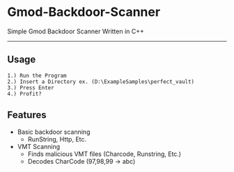 # Gmod-Backdoor-Scanner
Simple Gmod Backdoor Scanner Written in C++

---
Usage
---
```
1.) Run the Program
2.) Insert a Directory ex. (D:\ExampleSamples\perfect_vault)
3.) Press Enter
4.) Profit?
```
Features
---
* Basic backdoor scanning
  * RunString, Http, Etc.
* VMT Scanning
  * Finds malicious VMT files (Charcode, Runstring, Etc.)
  * Decodes CharCode (97,98,99 -> abc)
   
